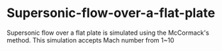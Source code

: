 # Supersonic-flow-over-a-flat-plate

Supersonic flow over a flat plate is simulated using the McCormack's method. This simulation accepts Mach number from 1~10
